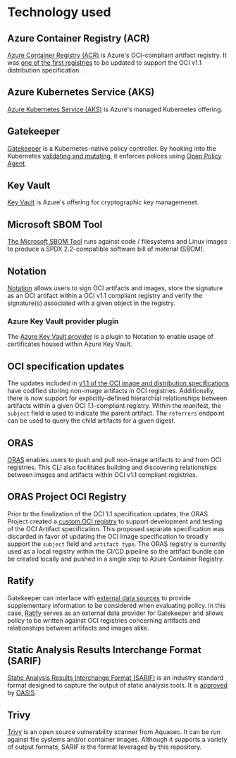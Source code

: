 # Technology used

## Azure Container Registry (ACR)

[Azure Container Registry (ACR)](https://azure.microsoft.com/en-us/products/container-registry/) is Azure's OCI-compliant artifact registry. It was [one of the first registries](https://techcommunity.microsoft.com/t5/apps-on-azure-blog/azure-container-registry-the-first-cloud-registry-to-support-the/ba-p/3708998) to be updated to support the OCI v1.1 distribution specification.

## Azure Kubernetes Service (AKS)

[Azure Kubernetes Service (AKS)](https://azure.microsoft.com/en-us/products/kubernetes-service/) is Azure's managed Kubernetes offering.

## Gatekeeper

[Gatekeeper](https://open-policy-agent.github.io/gatekeeper/website/) is a Kubernetes-native policy controller. By hooking into the Kubernetes [validating and mutating](https://kubernetes.io/docs/reference/access-authn-authz/extensible-admission-controllers/), it enforces polices using [Open Policy Agent](https://www.openpolicyagent.org/).

## Key Vault

[Key Vault](https://azure.microsoft.com/en-us/products/key-vault/) is Azure's offering for cryptographic key managemenet.

## Microsoft SBOM Tool

[The Microsoft SBOM Tool](https://github.com/microsoft/sbom-tool) runs against code / filesystems and Linux images to produce a SPDX 2.2-compatible software bill of material (SBOM).

## Notation

[Notation](https://notaryproject.dev/docs/) allows users to sign OCI artifacts and images, store the signature as an OCI artifact within a OCI v1.1 compliant registry and verify the signature(s) associated with a given object in the registry.

### Azure Key Vault provider plugin

The [Azure Key Vault provider](https://github.com/Azure/notation-azure-kv) is a plugin to Notation to enable usage of certificates housed within Azure Key Vault.

## OCI specification updates

The updates included in [v1.1 of the OCI image and distribution specifications](https://opencontainers.org/posts/blog/2023-07-07-summary-of-upcoming-changes-in-oci-image-and-distribution-specs-v-1-1/) have codified storing non-image artifacts in OCI registries. Additionally, there is now support for explicitly-defined hierarchial relationships between artifacts within a given OCI 1.1-compliant registry. Within the manifest, the `subject` field is used to indicate the parent artifact. The `referrers` endpoint can be used to query the child artifacts for a given digest.

## ORAS

[ORAS](https://oras.land/docs/) enables users to push and pull non-image artifacts to and from OCI registries. This CLI also facilitates building and discovering relationships between images and artifacts within OCI v1.1 compliant registries.

## ORAS Project OCI Registry

Prior to the finalization of the OCI 1.1 specification updates, the ORAS Project created a [custom OCI registry](https://github.com/oras-project/distribution/pkgs/container/registry) to support development and testing of the OCI Artifact specification. This proposed separate specification was discarded in favor of updating the OCI Image specification to broadly support the `subject` field and `artifact type`. The ORAS registry is currently used as a local registry within the CI/CD pipeline so the artifact bundle can be created locally and pushed in a single step to Azure Container Registry.

## Ratify

Gatekeeper can interface with [external data sources](https://open-policy-agent.github.io/gatekeeper/website/docs/externaldata) to provide supplementary information to be considered when evaluating policy. In this case, [Ratify](https://ratify.dev/) serves as an external data provider for Gatekeeper and allows policy to be written against OCI registries concerning artifacts and relationships between artifacts and images alike.

## Static Analysis Results Interchange Format (SARIF)

[Static Analysis Results Interchange Format (SARIF)](https://sarifweb.azurewebsites.net/) is an industry standard format designed to capture the output of static analysis tools. It is [approved](https://www.oasis-open.org/news/announcements/static-analysis-results-interchange-format-sarif-v2-1-0-is-approved-as-an-oasis-s/) by [OASIS](https://www.oasis-open.org/).

## Trivy

[Trivy](https://github.com/aquasecurity/trivy) is an open source vulnerability scanner from Aquasec. It can be run against file systems and/or container images. Although it supports a variety of output formats, SARIF is the format leveraged by this repository.
